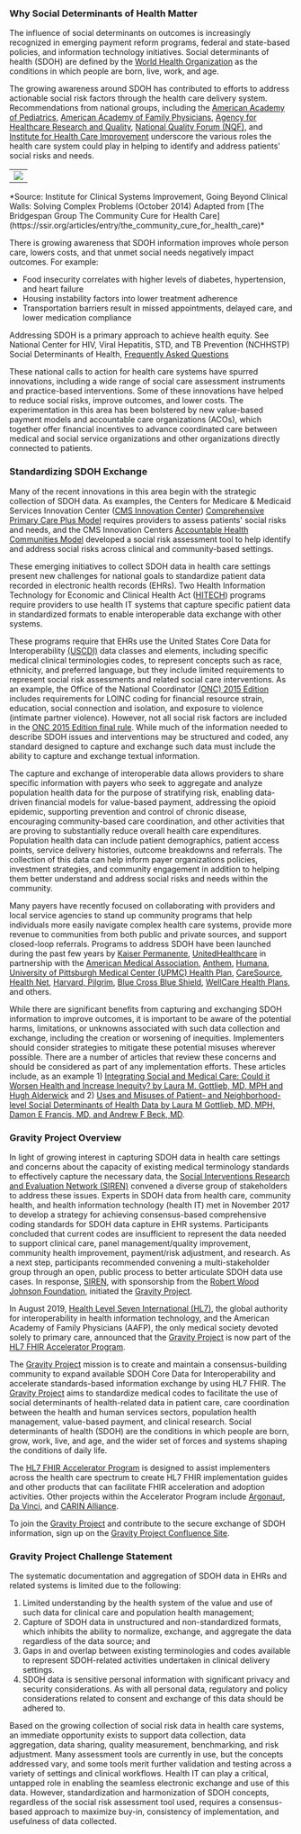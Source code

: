 ### Why Social Determinants of Health Matter

The influence of social determinants on outcomes is increasingly recognized in emerging payment reform programs, federal and state-based policies, and information technology initiatives.  Social determinants of health (SDOH) are defined by the [World Health Organization](https://www.who.int/) as the conditions in which people are born, live, work, and age.  

The growing awareness around SDOH has contributed to efforts to address actionable social risk factors through the health care delivery system.  Recommendations from national groups, including the [American Academy of Pediatrics](https://www.aap.org/), [American Academy of Family Physicians](https://www.aafp.org/), [Agency for Healthcare Research and Quality](https://www.ahrq.gov/), [National Quality Forum (NQF)](https://www.qualityforum.org/), and [Institute for Health Care Improvement](http://www.ihi.org/) underscore the various roles the health care system could play in helping to identify and address patients' social risks and needs. 

<table><tr><td><img src="Whatgoesintoyourhealth.jpg" /></td></tr></table>
*Source: Institute for Clinical Systems Improvement, Going Beyond Clinical Walls: Solving Complex Problems (October 2014) Adapted from [The Bridgespan Group The Community Cure for Health Care](https://ssir.org/articles/entry/the_community_cure_for_health_care)*

There is growing awareness that SDOH information improves whole person care, lowers costs, and that unmet social needs negatively impact outcomes. For example:
* Food insecurity correlates with higher levels of diabetes, hypertension, and heart failure
* Housing instability factors into lower treatment adherence
* Transportation barriers result in missed appointments, delayed care, and lower medication compliance

Addressing SDOH is a primary approach to achieve health equity. See National Center for HIV, Viral Hepatitis, STD, and TB Prevention (NCHHSTP) Social Determinants of Health, [Frequently Asked Questions](https://www.cdc.gov/nchhstp/socialdeterminants/faq.html) 

These national calls to action for health care systems have spurred innovations, including a wide range of social care assessment instruments and practice-based interventions.   Some of these innovations have helped to reduce social risks, improve outcomes, and lower costs.   The experimentation in this area has been bolstered by new value-based payment models and accountable care organizations (ACOs), which together offer financial incentives to advance coordinated care between medical and social service organizations and other organizations directly connected to patients. 

### Standardizing SDOH Exchange

Many of the recent innovations in this area begin with the strategic collection of SDOH data.  As examples, the Centers for Medicare & Medicaid Services Innovation Center ([CMS Innovation Center](https://innovation.cms.gov/)) [Comprehensive Primary Care Plus Model](https://innovation.cms.gov/innovation-models/comprehensive-primary-care-plus) requires providers to assess patients' social risks and needs, and the CMS Innovation Centers [Accountable Health Communities Model](https://innovation.cms.gov/innovation-models/ahcm) developed a social risk assessment tool to help identify and address social risks across clinical and community-based settings. 

These emerging initiatives to collect SDOH data in health care settings present new challenges for national goals to standardize patient data recorded in electronic health records (EHRs).  Two Health Information Technology for Economic and Clinical Health Act ([HITECH](https://www.hhs.gov/hipaa/for-professionals/special-topics/hitech-act-enforcement-interim-final-rule/index.html)) programs require providers to use health IT systems that capture specific patient data in standardized formats to enable interoperable data exchange with other systems. 

These programs require that EHRs use the United States Core Data for Interoperability [(USCDI)](https://www.healthit.gov/isa/united-states-core-data-interoperability-uscdi) data classes and elements, including specific medical clinical terminologies codes, to represent concepts such as race, ethnicity, and preferred language, but they include limited requirements to represent social risk assessments and related social care interventions. As an example, the Office of the National Coordinator [(ONC) 2015 Edition](https://www.healthit.gov/topic/certification-ehrs/2015-edition) includes requirements for LOINC coding for financial resource strain, education, social connection and isolation, and exposure to violence (intimate partner violence). However, not all social risk factors are included in the [ONC 2015 Edition final rule](https://www.healthit.gov/topic/certification-ehrs/2015-edition). While much of the information needed to describe SDOH issues and interventions may be structured and coded, any standard designed to capture and exchange such data must include the ability to capture and exchange textual information.

The capture and exchange of interoperable data allows providers to share specific information with payers who seek to aggregate and analyze population health  data for the purpose of stratifying risk, enabling data-driven financial models for value-based payment, addressing the opioid epidemic, supporting prevention and control of chronic disease, encouraging community-based care coordination, and other activities that are proving to substantially reduce overall health care expenditures.  Population health data can include patient demographics, patient access points, service delivery histories, outcome breakdowns and referrals.  The collection of this data can help inform payer organizations policies, investment strategies, and community engagement in addition to helping them better understand and address social risks and needs within the community.

Many payers have recently focused on collaborating with providers and local service agencies to stand up community programs that help individuals more easily navigate complex health care systems, provide more revenue to communities from both public and private sources, and support closed-loop referrals.  Programs to address SDOH have been launched during the past few years by [Kaiser Permanente](https://healthy.kaiserpermanente.org/), [UnitedHealthcare](https://www.uhc.com/) in partnership with the [American Medical Association](https://www.ama-assn.org/), [Anthem](https://www.anthem.com/), [Humana](https://www.humana.com/), [University of Pittsburgh Medical Center (UPMC) Health Plan](https://www.upmchealthplan.com/), [CareSource](https://www.caresource.com/), [Health Net](https://www.healthnet.com/), [Harvard, Pilgrim](https://www.harvardpilgrim.org/), [Blue Cross Blue Shield](https://www.bcbs.com/), [WellCare Health Plans](https://www.wellcare.com/), and others. 

While there are significant benefits from capturing and exchanging SDOH information to improve outcomes, it is important to be aware of the potential harms, limitations, or unknowns associated with such data collection and exchange, including the creation or worsening of inequities.  Implementers should consider strategies to mitigate these potential misuses wherever possible.  There are a number of articles that review these concerns and should be considered as part of any implementation efforts.  These articles include, as an example 1) [Integrating Social and Medical Care: Could it Worsen Health and Increase Inequity? by Laura M. Gottlieb, MD, MPH and Hugh Alderwick](https://www.ncbi.nlm.nih.gov/pmc/articles/PMC6342587/) and 2) [Uses and Misuses of Patient- and Neighborhood-level Social Determinants of Health Data by Laura M Gottlieb, MD, MPH, Damon E Francis, MD, and Andrew F Beck, MD](https://www.ncbi.nlm.nih.gov/pmc/articles/PMC6141653/).

### Gravity Project Overview

In light of growing interest in capturing SDOH data in health care settings and concerns about the capacity of existing medical terminology standards to effectively capture the necessary data, the [Social Interventions Research and Evaluation Network (SIREN)](https://chc.ucsf.edu/siren) convened a diverse group of stakeholders to address these issues.   Experts in SDOH data from health care, community health, and health information technology (health IT) met in November 2017 to develop a strategy for achieving consensus-based comprehensive coding standards for SDOH data capture in EHR systems.  Participants concluded that current codes are insufficient to represent the data needed to support clinical care, panel management/quality improvement, community health improvement, payment/risk adjustment, and research.  As a next step, participants recommended convening a multi-stakeholder group through an open, public process to better articulate SDOH data use cases.  In response, [SIREN](https://chc.ucsf.edu/siren), with sponsorship from the [Robert Wood Johnson Foundation](https://www.rwjf.org/), initiated the [Gravity Project](http://www.hl7.org/gravity/).

In August 2019, [Health Level Seven International (HL7)](http://www.hl7.org/), the global authority for interoperability in health information technology, and the American Academy of Family Physicians (AAFP), the only medical society devoted solely to primary care, announced that the [Gravity Project](http://www.hl7.org/gravity/) is now part of the [HL7 FHIR Accelerator Program](http://www.hl7.org/about/fhir-accelerator/).

The [Gravity Project](http://www.hl7.org/gravity/) mission is to create and maintain a consensus-building community to expand available SDOH Core Data for Interoperability and accelerate standards-based information exchange by using HL7 FHIR. The [Gravity Project](http://www.hl7.org/gravity/) aims to standardize medical codes to facilitate the use of social determinants of health-related data in patient care, care coordination between the health and human services sectors, population health management, value-based payment, and clinical research. Social determinants of health (SDOH) are the conditions in which people are born, grow, work, live, and age, and the wider set of forces and systems shaping the conditions of daily life.

The [HL7 FHIR Accelerator Program](http://www.hl7.org/about/fhir-accelerator/) is designed to assist implementers across the health care spectrum to create HL7 FHIR implementation guides and other products that can facilitate FHIR acceleration and adoption activities. Other projects within the Accelerator Program include [Argonaut](https://argonautwiki.hl7.org/Main_Page), [Da Vinci](http://www.hl7.org/about/davinci/), and [CARIN Alliance](http://www.hl7.org/carin/).

To join the [Gravity Project](http://www.hl7.org/gravity/) and contribute to the secure exchange of SDOH information, sign up on the [Gravity Project Confluence Site](https://confluence.hl7.org/display/GRAV/Join+the+Gravity+Project).

### Gravity Project Challenge Statement

The systematic documentation and aggregation of SDOH data in EHRs and related systems is limited due to the following: 

1.	Limited understanding by the health system of the value and use of such data for clinical care and population health management; 
2.	Capture of SDOH data in unstructured and non-standardized formats, which inhibits the ability to normalize, exchange, and aggregate the data regardless of the data source; and 
3.	Gaps in and overlap between existing terminologies and codes available to represent SDOH-related activities undertaken in clinical delivery settings.
4.	SDOH data is sensitive personal information with significant privacy and security considerations. As with all personal data, regulatory and policy considerations related to consent and exchange of this data should be adhered to.

Based on the growing collection of social risk data in health care systems, an immediate opportunity exists to support data collection, data aggregation, data sharing, quality measurement, benchmarking, and risk adjustment.   Many assessment tools are currently in use, but the concepts addressed vary, and some tools merit further validation and testing across a variety of settings and clinical workflows.  Health IT can play a critical, untapped role in enabling the seamless electronic exchange and use of this data.  However, standardization and harmonization of SDOH concepts, regardless of the social risk assessment tool used, requires a consensus-based approach to maximize buy-in, consistency of implementation, and usefulness of data collected.